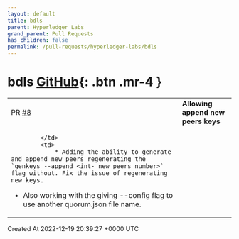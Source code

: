 ```yaml
---
layout: default
title: bdls
parent: Hyperledger Labs
grand_parent: Pull Requests
has_children: false
permalink: /pull-requests/hyperledger-labs/bdls
---
```


# bdls <span class="fs-3 right-align">[GitHub](https://github.com/hyperledger-labs/bdls){: .btn .mr-4 }</span>


<div>
    <table>
        <tr>
            <td>
                PR <a href="https://github.com/hyperledger-labs/bdls/pull/8" class=".btn">#8</a>
            </td>
            <td>
                <b>
                    Allowing append new peers keys
                </b>
            </td>
        </tr>
        <tr>
            <td>
                
            </td>
            <td>
                * Adding the ability to generate and append new peers regenerating the `genkeys --append <int- new peers number>` flag without. Fix the issue of regenerating new keys.
* Also working with the giving --config flag to use another quorum.json file name.
            </td>
        </tr>
    </table>
    <div class="right-align">
        Created At 2022-12-19 20:39:27 +0000 UTC
    </div>
</div>

